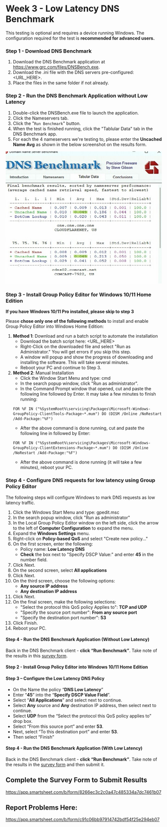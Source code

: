 # Week 3 - Low Latency DNS Benchmark

This testing is optional and requires a device running Windows.  The configuration required for the test is **recommended for advanced users.**

### Step 1 - Download DNS Benchmark 
1. Download the DNS Benchmark application at https://www.grc.com/files/DNSBench.exe.
1. Download the .ini file with the DNS servers pre-configured: <URL_HERE>.
1. Place the files in the same folder if not already.

### Step 2 - Run the DNS Benchmark Application without Low Latency
1. Double-click the DNSBench.exe file to launch the application.
2. Click the Nameservers tab.
3. Click the "`Run Benchmark`" button.
4. When the test is finished running, click the "Tablular Data" tab in the DNS Benchmark app.
5. For each the 4 nameservers we're testing to, please enter the **Uncached Name Avg** as shown in the below screenshot on the results form. 

![Screenshot of Benchmark Tabular Data tab](https://github.com/elocmcs/IETF-L4S-Deployment/blob/main/Screenshot_231019-1.jpg)

 
### Step 3 - Install Group Policy Editor for Windows 10/11 Home Edition
**If you have Windows 10/11 Pro installed, please skip to step 3**

Please **chose only one of the following methods** to install and enable Group Policy Editor into Windows Home Edition:
1. **Method 1**: Download and run a batch script to automate the installation
   * Download the batch script here: <URL_HERE>
   * Right-Click on the downloaded file and select "Run as Administrator." You will get errors if you skip this step.
   * A window will popup and show the progress of downloading and installing the software. This will take several minutes.
   * Reboot your PC and continue to Step 3.
1. **Method 2**: Manual Installation
   * Click the Window Start Menu and type: cmd
   * In the search popup window, click "Run as administrator".
   * In the Command Prompt window that opened, cut and paste the following line followed by Enter. It may take a few minutes to finish running:
   ```
   FOR %F IN ("%SystemRoot%\servicing\Packages\Microsoft-Windows-GroupPolicy-ClientTools-Package~*.mum") DO (DISM /Online /NoRestart /Add-Package:"%F")
   ```
   * After the above command is done running, cut and paste the following line in followed by Enter:
   ```
   FOR %F IN ("%SystemRoot%\servicing\Packages\Microsoft-Windows-GroupPolicy-ClientExtensions-Package~*.mum") DO (DISM /Online /NoRestart /Add-Package:"%F")
   ```
   * After the above command is done running (it will take a few minutes), reboot your PC.

### Step 4 - Configure DNS requests for low latency using Group Policy Editor
The following steps will configure Windows to mark DNS requests as low latency traffic.
1. Click the Windows Start Menu and type: gpedit.msc
2. In the search popup window, click "Run as administrator"
3. In the Local Group Policy Editor window on the left side, click the arrow to the left of **Computer Configuration** to expand the menu.
4. Expand the **Windows Settings** menu.
5. Right-click on **Policy-based QoS** and select "Create new policy..."
6. On the first screen, enter the following:
   * Policy name: **Low Latency DNS**
   * **Check** the box next to "Specify DSCP Value:" and enter **45** in the number field.
7. Click Next.
8. On the second screen, select **All applications**
9. Click Next.
10. On the third screen, choose the following options:
    * **Any source IP address**
    * **Any destination IP address**
11. Click Next.
12. On the final screen, make the following selections:
    * "Select the protocol this QoS policy Applies to": **TCP and UDP**
    * "Specify the source port number": **From any source port**
    * "Specify the destination port number": **53**
13. Click Finish.
14. Reboot your PC.
 
#### Step 4 - Run the DNS Benchmark Application (Without Low Latency)
Back in the DNS Benchmark client - **click “Run Benchmark”**. Take note of the results in this [survey form](https://app.smartsheet.com/b/form/8266ec3c2c0a47c485334a7dc7461b07).

#### Step 2 - Install Group Policy Editor into Windows 10/11 Home Edition

 
#### Step 3 – Configure the Low Latency DNS Policy
- On  the Name the policy “**DNS Low Latency**”
- Enter “**45**” into the “**Specify DSCP Value Field**”.
- Select “**All Applications**” and select next to continue.
- Select **Any** source and **Any** destination IP address, then select next to continue. 
- Select **UDP** from the “Select the protocol this QoS policy applies to” drop box.
- Select “From this source port” and enter **53**.
- Next, select “To this destination port” and enter **53**.
- Then select “Finish” 

#### Step 4 - Run the DNS Benchmark Application (With Low Latency)
Back in the DNS Benchmark client - **click “Run Benchmark”**. Take note of the results in the [survey form](https://app.smartsheet.com/b/form/8266ec3c2c0a47c485334a7dc7461b07) and then submit it.

## Complete the Survey Form to Submit Results
https://app.smartsheet.com/b/form/8266ec3c2c0a47c485334a7dc7461b07

## Report Problems Here: 
https://app.smartsheet.com/b/form/c91c06bb97914742bdf54f25e294eb07
